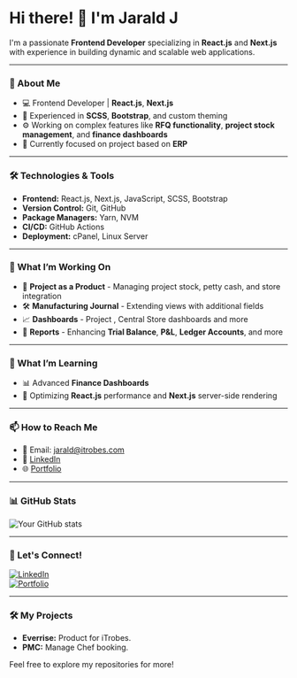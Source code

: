 # Hi there! 👋 I'm Jarald J  

I'm a passionate **Frontend Developer** specializing in **React.js** and **Next.js** with experience in building dynamic and scalable web applications.  

---

### 🚀 About Me  

- 💻 Frontend Developer | **React.js**, **Next.js**  
- 🎨 Experienced in **SCSS**, **Bootstrap**, and custom theming  
- ⚙️ Working on complex features like **RFQ functionality**, **project stock management**, and **finance dashboards**  
- 🚧 Currently focused on project based on **ERP**

---

### 🛠️ Technologies & Tools  

- **Frontend:** React.js, Next.js, JavaScript, SCSS, Bootstrap  
- **Version Control:** Git, GitHub  
- **Package Managers:** Yarn, NVM  
- **CI/CD:** GitHub Actions  
- **Deployment:** cPanel, Linux Server  

---

### 💼 What I’m Working On  

- 🧮 **Project as a Product** - Managing project stock, petty cash, and store integration  
- 🛠️ **Manufacturing Journal** - Extending views with additional fields  
- 📈 **Dashboards** - Project , Central Store dashboards  and more
- 📝 **Reports** - Enhancing **Trial Balance**, **P&L**, **Ledger Accounts**, and more  

---

### 🌱 What I’m Learning  

- 📊 Advanced **Finance Dashboards**  
- 🚀 Optimizing **React.js** performance and **Next.js** server-side rendering  

---

### 📫 How to Reach Me  

- 📧 Email: jarald@itrobes.com  
- 💼 [LinkedIn](https://www.linkedin.com/in/yourprofile)  
- 🌐 [Portfolio](https://yourportfolio.com)  

---

### 📊 GitHub Stats  

![Your GitHub stats](https://github-readme-stats.vercel.app/api?username=jaraldiTrobes&show_icons=true&theme=radical)  

---

### 🔗 Let's Connect!  

[![LinkedIn](https://img.shields.io/badge/LinkedIn-blue?style=for-the-badge&logo=linkedin)](https://www.linkedin.com/in/yourprofile)  
[![Portfolio](https://img.shields.io/badge/Portfolio-green?style=for-the-badge&logo=google-chrome)](https://yourportfolio.com)  

---

### 🛠️ My Projects  

- **Everrise:** Product for iTrobes.  
- **PMC:** Manage Chef booking.  

Feel free to explore my repositories for more!  
